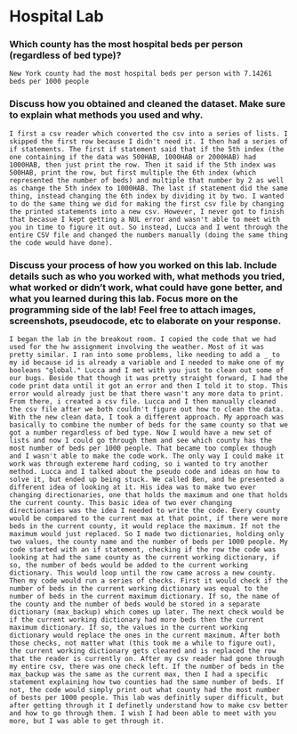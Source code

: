 # Hospital Lab

### Which county has the most hospital beds per person (regardless of bed type)?
    New York county had the most hospital beds per person with 7.14261 beds per 1000 people

### Discuss how you obtained and cleaned the dataset. Make sure to explain what methods you used and why.
    
    I first a csv reader which converted the csv into a series of lists. I skipped the first row because I didn't need it. I then had a series of if statements. The first if statement said that if the 5th index (the one containing if the data was 500HAB, 1000HAB or 2000HAB) had 1000HAB, then just print the row. Then it said if the 5th index was 500HAB, print the row, but first multiple the 6th index (which represented the number of beds) and multiple that number by 2 as well as change the 5th index to 1000HAB. The last if statement did the same thing, instead changing the 6th index by dividing it by two. I wanted to do the same thing we did for making the first csv file by changing the printed statements into a new csv. However, I never got to finish that becasue I kept getting a NUL error and wasn't able to meet with you in time to figure it out. So instead, Lucca and I went through the entire CSV file and changed the numbers manually (doing the same thing the code would have done).

### Discuss your process of how you worked on this lab. Include details such as who you worked with, what methods you tried, what worked or didn’t work, what could have gone better, and what you learned during this lab. Focus more on the programming side of the lab! Feel free to attach images, screenshots, pseudocode, etc to elaborate on your response.

    I began the lab in the breakout room. I copied the code that we had used for the hw assignment involving the weather. Most of it was pretty similar. I ran into some problems, like needing to add a _ to my id because id is already a variable and I needed to make one of my booleans "global." Lucca and I met with you just to clean out some of our bugs. Beside that though it was pretty straight forward, I had the code print data until it got an error and then I told it to stop. This error would already just be that there wasn't any more data to print. From there, i created a csv file. Lucca and I then manually cleaned the csv file after we both couldn't figure out how to clean the data. With the new clean data, I took a different approach. My approach was basically to combine the number of beds for the same county so that we got a number regardless of bed type. Now I would have a new set of lists and now I could go through them and see which county has the most number of beds per 1000 people. That became too complex though and I wasn't able to make the code work. The only way I could make it work was through extereme hard coding, so i wanted to try another method. Lucca and I talked about the pseudo code and ideas on how to solve it, but ended up being stuck. We called Ben, and he presented a different idea of looking at it. His idea was to make two ever changing directionaries, one that holds the maximum and one that holds the current county. This basic idea of two ever changing directionaries was the idea I needed to write the code. Every county would be compared to the current max at that point, if there were more beds in the current county, it would replace the maximum. If not the maximum would just replaced. So I made two dictionaries, holding only two values, the county name and the number of beds per 1000 people. My code started with an if statement, checking if the row the code was looking at had the same county as the current working dictionary, if so, the number of beds would be added to the current working dictionary. This would loop until the row came across a new county. Then my code would run a series of checks. First it would check if the number of beds in the current working dictionary was equal to the number of beds in the current maximum dictionary. If so, the name of the county and the number of beds would be stored in a separate dictionary (max_backup) which comes up later. The next check would be if the current working dictionary had more beds then the current maximum dictionary. If so, the values in the current working dictionary would replace the ones in the current maximum. After both those checks, not matter what (this took me a while to figure out), the current working dictionary gets cleared and is replaced the row that the reader is currently on. After my csv reader had gone through my entire csv, there was one check left. If the number of beds in the max_backup was the same as the current max, then I had a specific statement explaining how two counties had the same number of beds. If not, the code would simply print out what county had the most number of bests per 1000 people. This lab was definitly super difficult, but after getting through it I definetly understand how to make csv better and how to go through them. I wish I had been able to meet with you more, but I was able to get through it. 